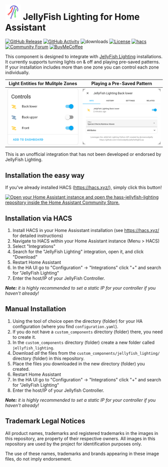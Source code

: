 # <img src=".github/images/jellyfish-icon.png" alt="JellyFish Lighting icon" height="50px"> JellyFish Lighting for Home Assistant

[![GitHub Release][releases-badge]][releases]
[![GitHub Activity][commits-badge]][commits]
![downloads][downloads-badge]
[![License][license-badge]](LICENSE)
[![hacs][hacsbadge]][hacs]
[![Community Forum][forum-badge]][forum]
[![BuyMeCoffee][buymecoffee-badge]][buymecoffee]

This component is designed to integrate with [JellyFish Lighting][jellyfish-lighting] installations. It currently supports turning lights on & off and playing pre-saved patterns. If your installation includes more than one zone you can control each zone individually.

| Light Entities for Mulitple Zones | Playing a Pre-Saved Pattern |
| :-------------------------------: | :-------------------------: |
|<img src=".github/images/example_zones.png" alt="Example Zone Entities" style="max-height:300px"/>|<img src=".github/images/example_play_pattern.png" alt="Example of Playing a Pre-Saved Pattern" style="max-height:300px"/>|

This is an unofficial integration that has not been developed or endorsed by JellyFish Lighting.

## Installation the easy way

If you've already installed HACS (https://hacs.xyz/), simply click this button!

[![Open your Home Assistant instance and open the hass-jellyfish-lighting repository inside the Home Assistant Community Store.](https://my.home-assistant.io/badges/hacs_repository.svg)](https://my.home-assistant.io/redirect/hacs_repository/?owner=bdunn44&repository=hass-jellyfish-lighting&category=integration)

## Installation via HACS

1. Install HACS in your Home Assisstant installation (see https://hacs.xyz/ for detailed instructions)
1. Navigate to HACS within your Home Assistant instance (Menu > HACS)
1. Select "Integrations"
1. Search for the "JellyFish Lighting" integration, open it, and click "Download"
1. Restart Home Assistant
1. In the HA UI go to "Configuration" -> "Integrations" click "+" and search for "JellyFish Lighting"
1. Enter the host/IP of your JellyFish Controller.

_**Note:** it is highly recommended to set a static IP for your controller if you haven't already!_

## Manual Installation

1. Using the tool of choice open the directory (folder) for your HA configuration (where you find `configuration.yaml`).
1. If you do not have a `custom_components` directory (folder) there, you need to create it.
1. In the `custom_components` directory (folder) create a new folder called `jellyfish_lighting`.
1. Download _all_ the files from the `custom_components/jellyfish_lighting/` directory (folder) in this repository.
1. Place the files you downloaded in the new directory (folder) you created.
1. Restart Home Assistant
1. In the HA UI go to "Configuration" -> "Integrations" click "+" and search for "JellyFish Lighting"
1. Enter the host/IP of your Jellyfish Controller.

_**Note:** it is highly recommended to set a static IP for your controller if you haven't already!_

## Trademark Legal Notices

All product names, trademarks and registered trademarks in the images in this
repository, are property of their respective owners. All images in this
repository are used by the project for identification purposes
only.

The use of these names, trademarks and brands appearing in these image files,
do not imply endorsement.

[jellyfish-lighting]: https://jellyfishlighting.com/
[commits-badge]: https://img.shields.io/github/commit-activity/y/bdunn44/hass-jellyfish-lighting?style=flat-square
[commits]: https://github.com/bdunn44/hass-jellyfish-lighting/commits/master
[releases]: https://github.com/bdunn44/hass-jellyfish-lighting/releases
[downloads-badge]: https://img.shields.io/github/downloads/bdunn44/hass-jellyfish-lighting/total?style=flat-square
[hacs]: https://github.com/hacs/integration
[hacsbadge]: https://img.shields.io/badge/hacs-default-orange.svg?style=flat-square
[forum-badge]: https://img.shields.io/badge/community-forum-yellow.svg?style=flat-square
[forum]: https://community.home-assistant.io/
[license-badge]: https://img.shields.io/github/license/bdunn44/hass-jellyfish-lighting?style=flat-square
[releases-badge]: https://img.shields.io/github/v/release/bdunn44/hass-jellyfish-lighting?include_prereleases&style=flat-square
[buymecoffee]: https://www.buymeacoffee.com/bdunn44
[buymecoffee-badge]: https://img.shields.io/badge/buy%20me%20a%20coffee-donate-yellow.svg?style=flat-square

[example-zones]: example_zones.png
[example-play-pattern]: example_play_pattern.png
